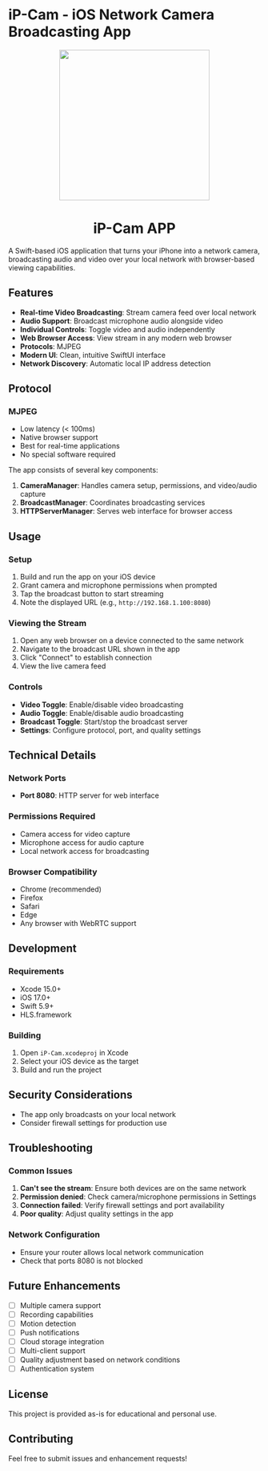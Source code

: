 # iP-Cam - iOS Network Camera Broadcasting App

<div align="center">
             <img src="iP-Cam.png" width="300" />
             <h1>iP-Cam APP</h1>
</div>
A Swift-based iOS application that turns your iPhone into a network camera, broadcasting audio and video over your local network with browser-based viewing capabilities.

## Features

- **Real-time Video Broadcasting**: Stream camera feed over local network
- **Audio Support**: Broadcast microphone audio alongside video
- **Individual Controls**: Toggle video and audio independently
- **Web Browser Access**: View stream in any modern web browser
- **Protocols**: MJPEG
- **Modern UI**: Clean, intuitive SwiftUI interface
- **Network Discovery**: Automatic local IP address detection

## Protocol

### MJPEG
- Low latency (< 100ms)
- Native browser support
- Best for real-time applications
- No special software required

The app consists of several key components:

1. **CameraManager**: Handles camera setup, permissions, and video/audio capture
2. **BroadcastManager**: Coordinates broadcasting services
3. **HTTPServerManager**: Serves web interface for browser access

## Usage

### Setup
1. Build and run the app on your iOS device
2. Grant camera and microphone permissions when prompted
3. Tap the broadcast button to start streaming
4. Note the displayed URL (e.g., `http://192.168.1.100:8080`)

### Viewing the Stream
1. Open any web browser on a device connected to the same network
2. Navigate to the broadcast URL shown in the app
3. Click "Connect" to establish connection
4. View the live camera feed

### Controls
- **Video Toggle**: Enable/disable video broadcasting
- **Audio Toggle**: Enable/disable audio broadcasting
- **Broadcast Toggle**: Start/stop the broadcast server
- **Settings**: Configure protocol, port, and quality settings

## Technical Details

### Network Ports
- **Port 8080**: HTTP server for web interface

### Permissions Required
- Camera access for video capture
- Microphone access for audio capture
- Local network access for broadcasting

### Browser Compatibility
- Chrome (recommended)
- Firefox
- Safari
- Edge
- Any browser with WebRTC support

## Development

### Requirements
- Xcode 15.0+
- iOS 17.0+
- Swift 5.9+
- HLS.framework

### Building
1. Open `iP-Cam.xcodeproj` in Xcode
2. Select your iOS device as the target
3. Build and run the project

## Security Considerations

- The app only broadcasts on your local network
- Consider firewall settings for production use

## Troubleshooting

### Common Issues
1. **Can't see the stream**: Ensure both devices are on the same network
2. **Permission denied**: Check camera/microphone permissions in Settings
3. **Connection failed**: Verify firewall settings and port availability
4. **Poor quality**: Adjust quality settings in the app

### Network Configuration
- Ensure your router allows local network communication
- Check that ports 8080 is not blocked

## Future Enhancements

- [ ] Multiple camera support
- [ ] Recording capabilities
- [ ] Motion detection
- [ ] Push notifications
- [ ] Cloud storage integration
- [ ] Multi-client support
- [ ] Quality adjustment based on network conditions
- [ ] Authentication system

## License

This project is provided as-is for educational and personal use.

## Contributing

Feel free to submit issues and enhancement requests! 
